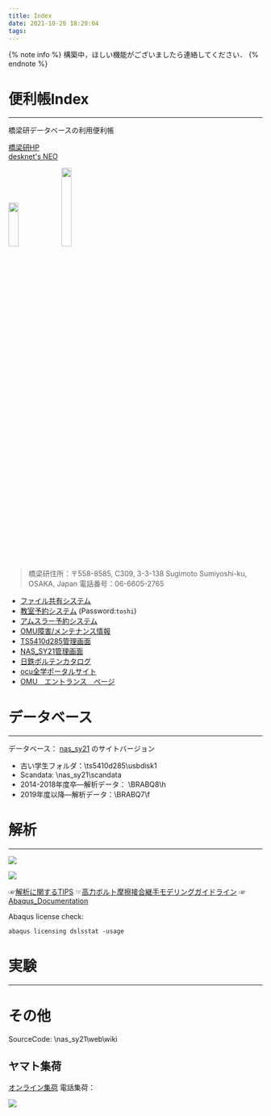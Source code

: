 ```yaml
---
title: Index
date: 2021-10-20 18:20:04
tags:
---
```


{% note info %}
<i class="fas fa-cog fa-spin"></i> 構築中，ほしい機能がございましたら連絡してください．
{% endnote %}

# 便利帳Index
---
橋梁研データベースの利用便利帳

<i class="fas fa-home" style="color: #339af0;"></i> [橋梁研HP](http://brdg.civil.eng.osaka-cu.ac.jp/index.html)  
<i class="fas fa-dove" style="color: #057bce;"></i>[desknet's NEO](https://bridge-ocu.dn-cloud.com/cgi-bin/dneo/dneo.cgi?cmd=schindex#cmd=schmonth&date=20211104&id=7)  

[<img style="margin: auto;" src="https://img.shields.io/badge/In-%E7%A0%94%E7%A9%B6%E5%AE%A4%E5%85%A5%E5%AE%A4-blue?logo=CoffeeScript" width=20% height=15% >](http://ocu.jp/s/GIjPszuU)
[<img style="margin: auto;" src="https://img.shields.io/badge/Out-%E7%A0%94%E7%A9%B6%E5%AE%A4%E9%80%80%E5%AE%A4-red?logo=Datadog" width=20% height=20% >](http://ocu.jp/l/LTR0007)

> 橋梁研住所：〒558-8585, C309, 3-3-138 Sugimoto Sumiyoshi-ku, OSAKA, Japan
電話番号：06-6605-2765

<!-- <button type="button">Click Me!</button> -->
- <i class="far fa-folder-open"></i> [ファイル共有システム](http://brdg.civil.eng.osaka-cu.ac.jp/filePublisher/login.php)
- <i class="fas fa-school"></i> [教室予約システム](https://www.r326.com/b/main.aspx?g=rMSqVK3523reGnQ80)  (Password:`toshi`)
- <i class="fas fa-cog"></i> [アムスラー予約システム](https://www.r326.com/b/main.aspx?g=8YB015ird1oUonNH1)
- <i class="fas fa-plug"></i> [OMU障害/メンテナンス情報](https://e.omu.ac.jp/announce/)
- <i class="fas fa-server"></i> [TS5410d285管理画面](http://10.108.51.9/login.html)
- <i class="fas fa-server"></i> [NAS_SY21管理画面](http://10.108.51.13:5000/)
- <i class="fas fa-hammer"></i> [日鉄ボルテンカタログ](http://www.bolten.co.jp/products/product)
- <i class="fas fa-university"></i> [ocu全学ポータルサイト](https://www.portal.osaka-cu.ac.jp/ja/)
- <i class="fas fa-university"></i> [OMU　エントランス　ページ](https://e.omu.ac.jp/)


# データベース
---

データベース：
 [nas_sy21](http://10.108.51.13:7000/) のサイトバージョン
- 古い学生フォルダ：\\ts5410d285\usbdisk1
- Scandata: \\nas_sy21\scandata
- 2014-2018年度卒―解析データ： \\BRABQ8\h
- 2019年度以降―解析データ：\\BRABQ7\f

# 解析
---
![](/images/caelisence.png)  

![](/images/lisence.png)



☞[解析に関するTIPS](/2021/10/30/abaqus-tips/)
☞[高力ボルト摩擦接合継手モデリングガイドライン](https://cdn.jsdelivr.net/gh/ChenYu-K/brwiki@master/source/doc/BMR_V1.pdf)
☞[Abaqus_Documentation](https://help.3ds.com/2020/English/DSSIMULIA_Established/SIMULIA_Established_FrontmatterMap/sim-r-DSDocAbaqus.htm?ContextScope=all)

Abaqus license check:
```txt
abaqus licensing dslsstat -usage
```

# 実験
---


# その他
SourceCode: \\nas_sy21\web\wiki
## ヤマト集荷

[オンライン集荷](https://shuka.kuronekoyamato.co.jp/shuka_req/TopAction_doInit.action?portal=top&ref=portal_A1c%3D)
電話集荷：　

![](/pic/yamato.png)
